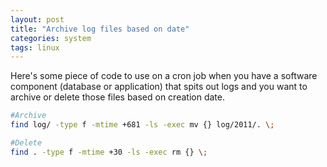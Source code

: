 ```yaml
---
layout: post
title: "Archive log files based on date"
categories: system
tags: linux
---
```

Here's some piece of code to use on a cron job when you have a software component (database or application) that spits out logs and you want to archive or delete those files based on creation date.

```bash
#Archive
find log/ -type f -mtime +681 -ls -exec mv {} log/2011/. \;

#Delete
find . -type f -mtime +30 -ls -exec rm {} \;
```
